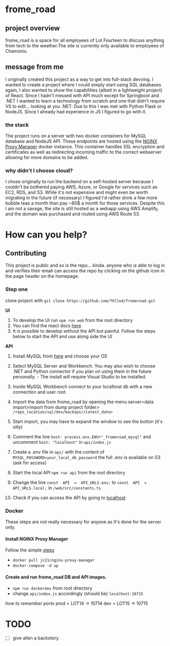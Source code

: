 # frome_road
## project overview
frome_road is a space for all employees of Lot Fourteen to discuss anything from tech to the weather.The site is currently only available to employees of Chamonix.

## message from me
I originally created this project as a way to get into full-stack devving. I wanted to create a project where I could simply start using SQL databases again, I also wanted to show the capabilities (albeit in a lightweight project) of React. Since I hadn't messed with API much except for Springboot and .NET I wanted to learn a technology from scratch and one that didn't require VS to edit... looking at you .NET. Due to this I was met with Python Flask or NodeJS. Since I already had experience in JS I figured to go with it.

### the stack
The project runs on a server with two docker containers for MySQL database and NodeJS API. These endpoints are hosted using the [NGINX Proxy Manager](https://nginxproxymanager.com/guide/#quick-setup) docker instance. This container handles SSL encryption and certificates as well as redirecting incoming traffic to the correct webserver allowing for more domains to be added.

### why didn't I choose cloud?
I chose originally to run the backend on a self-hosted server because I couldn't be bothered paying AWS, Azure, or Google for services such as EC2, RDS, and S3. While it's not expensive and might even be worth migrating in the future (if necessary) I figured I'd rather drink a few more bubble teas a month than pay ~80$ a month for those services.
Despite this I am not a savage, the site is still hosted as a webapp using AWS Amplify, and the domain was purchased and routed using AWS Route 53.


# How can you help?
## Contributing
This project is public and so is the repo... kinda. anyone who is able to log in and verifies their email can access the repo by clicking on the github icon in the page header on the homepage.

### Step one
clone project with `git clone https://github.com/fhllnd/fromeroad.git`

**UI**
1. To develop the UI run `npm run web` from the root directory
2. You can find the react docs [here](https://reactjs.org/)
3. It is possible to develop without the API but painful. Follow the steps below to start the API and use along side the UI  

**API**

1. Install MySQL from [here](https://dev.mysql.com/downloads/mysql/) and choose your OS
2. Select MySQL Server and Workbench. You may also wish to choose .NET and Python connector if you plan on using them in the future personally. - The install will require Visual Studio to be installed.
3. Inside MySQL Workbench connect to your localhost db with a new connection and user root.

4. Import the data from frome_road by opening the menu server>data import>import from dump project folder> `/repo_location/sql/dev/backups/<latest_date>`
5. Start import, you may have to expand the window to see the button (it's silly)
6. Comment the line `host: process.env.ENV+"_fromeroad_mysql"` and uncomment `host: "localhost"` in `api/index.js`
7. Create a .env file in `api/` with the content of `MYSQL_PASSWORD=your_local_db_password` the full .env is available on S3 (ask for access)
8. Start the local API `npm run api` from the root directory
9. Change the line `const  API  =  API_URLS.env;` to `const  API  =  API_URLS.local;` in `/web/src/constants.ts`
10. Check if you can access the API by going to [localhost](http://localhost/)

### Docker
These steps are not really necessary for anyone as it's done for the server only.
#### Install NGINX Proxy Manager
Follow the simple [steps](https://nginxproxymanager.com/guide/#quick-setup)
- `docker pull jc21/nginx-proxy-manager`
- `docker-compose -d up`
#### Create and run frome_road DB and API images.
- `npm run dockerdev` from root directory
- change `api/index.js` accordingly (should be) `localhost:10715` 

*how to remember ports* 
prod = LOT14 -> 10714
dev = LOT15 -> 10715  

# TODO

- [ ] give allen a backstory
